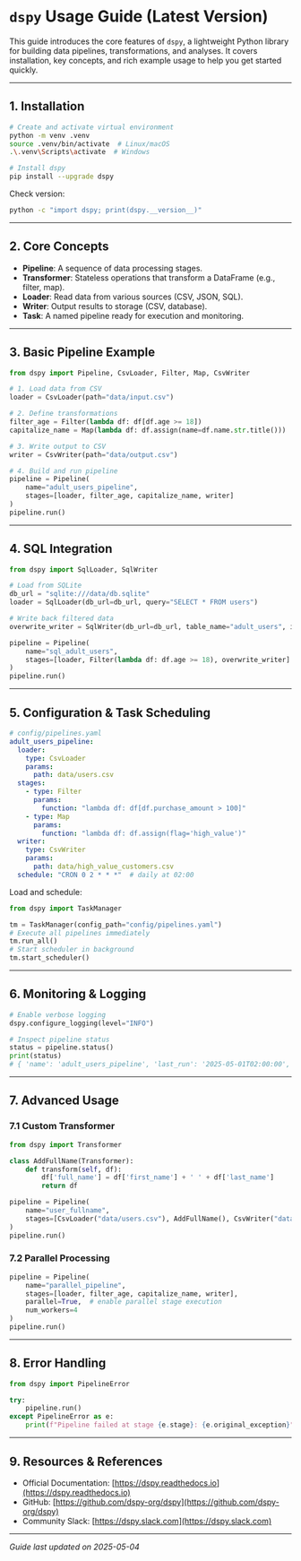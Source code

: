 # `dspy` Usage Guide (Latest Version)

This guide introduces the core features of `dspy`, a lightweight Python library for building data pipelines, transformations, and analyses. It covers installation, key concepts, and rich example usage to help you get started quickly.

---

## 1. Installation

```bash
# Create and activate virtual environment
python -m venv .venv
source .venv/bin/activate  # Linux/macOS
.\.venv\Scripts\activate  # Windows

# Install dspy
pip install --upgrade dspy
```

Check version:

```bash
python -c "import dspy; print(dspy.__version__)"
```

---

## 2. Core Concepts

* **Pipeline**: A sequence of data processing stages.
* **Transformer**: Stateless operations that transform a DataFrame (e.g., filter, map).
* **Loader**: Read data from various sources (CSV, JSON, SQL).
* **Writer**: Output results to storage (CSV, database).
* **Task**: A named pipeline ready for execution and monitoring.

---

## 3. Basic Pipeline Example

```python
from dspy import Pipeline, CsvLoader, Filter, Map, CsvWriter

# 1. Load data from CSV
loader = CsvLoader(path="data/input.csv")

# 2. Define transformations
filter_age = Filter(lambda df: df[df.age >= 18])
capitalize_name = Map(lambda df: df.assign(name=df.name.str.title()))

# 3. Write output to CSV
writer = CsvWriter(path="data/output.csv")

# 4. Build and run pipeline
pipeline = Pipeline(
    name="adult_users_pipeline",
    stages=[loader, filter_age, capitalize_name, writer]
)
pipeline.run()
```

---

## 4. SQL Integration

```python
from dspy import SqlLoader, SqlWriter

# Load from SQLite
db_url = "sqlite:///data/db.sqlite"
loader = SqlLoader(db_url=db_url, query="SELECT * FROM users")

# Write back filtered data
overwrite_writer = SqlWriter(db_url=db_url, table_name="adult_users", if_exists="replace")

pipeline = Pipeline(
    name="sql_adult_users",
    stages=[loader, Filter(lambda df: df.age >= 18), overwrite_writer]
)
pipeline.run()
```

---

## 5. Configuration & Task Scheduling

```yaml
# config/pipelines.yaml
adult_users_pipeline:
  loader:
    type: CsvLoader
    params:
      path: data/users.csv
  stages:
    - type: Filter
      params:
        function: "lambda df: df[df.purchase_amount > 100]"
    - type: Map
      params:
        function: "lambda df: df.assign(flag='high_value')"
  writer:
    type: CsvWriter
    params:
      path: data/high_value_customers.csv
  schedule: "CRON 0 2 * * *"  # daily at 02:00
```

Load and schedule:

```python
from dspy import TaskManager

tm = TaskManager(config_path="config/pipelines.yaml")
# Execute all pipelines immediately
tm.run_all()
# Start scheduler in background
tm.start_scheduler()
```

---

## 6. Monitoring & Logging

```python
# Enable verbose logging
dspy.configure_logging(level="INFO")

# Inspect pipeline status
status = pipeline.status()
print(status)
# { 'name': 'adult_users_pipeline', 'last_run': '2025-05-01T02:00:00', 'status': 'success' }
```

---

## 7. Advanced Usage

### 7.1 Custom Transformer

```python
from dspy import Transformer

class AddFullName(Transformer):
    def transform(self, df):
        df['full_name'] = df['first_name'] + ' ' + df['last_name']
        return df

pipeline = Pipeline(
    name="user_fullname",
    stages=[CsvLoader("data/users.csv"), AddFullName(), CsvWriter("data/users_full.csv")]
)
pipeline.run()
```

### 7.2 Parallel Processing

```python
pipeline = Pipeline(
    name="parallel_pipeline",
    stages=[loader, filter_age, capitalize_name, writer],
    parallel=True,  # enable parallel stage execution
    num_workers=4
)
pipeline.run()
```

---

## 8. Error Handling

```python
from dspy import PipelineError

try:
    pipeline.run()
except PipelineError as e:
    print(f"Pipeline failed at stage {e.stage}: {e.original_exception}")
```

---

## 9. Resources & References

* Official Documentation: [https://dspy.readthedocs.io](https://dspy.readthedocs.io)
* GitHub: [https://github.com/dspy-org/dspy](https://github.com/dspy-org/dspy)
* Community Slack: [https://dspy.slack.com](https://dspy.slack.com)

---

*Guide last updated on 2025-05-04*
